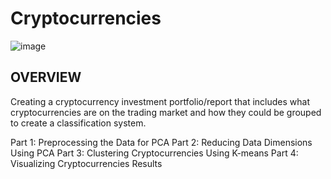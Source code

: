 # Cryptocurrencies

![image](https://user-images.githubusercontent.com/105184244/198962707-0ef5bfee-50d5-44e4-aa44-11b558aef19d.png)

## OVERVIEW

Creating a cryptocurrency investment portfolio/report that includes what cryptocurrencies are on the trading market and how they could be grouped to create a classification system.

Part 1: Preprocessing the Data for PCA
Part 2: Reducing Data Dimensions Using PCA
Part 3: Clustering Cryptocurrencies Using K-means
Part 4: Visualizing Cryptocurrencies Results
